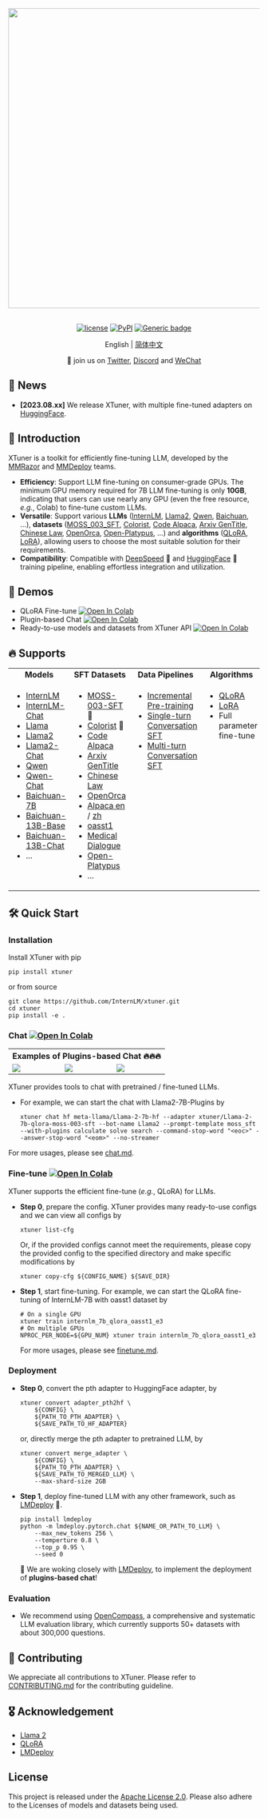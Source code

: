 <div align="center">
  <img src="https://github.com/InternLM/lmdeploy/assets/36994684/0cf8d00f-e86b-40ba-9b54-dc8f1bc6c8d8" width="600"/>
  <br /><br />

[![license](https://img.shields.io/github/license/InternLM/xtuner.svg)](https://github.com/InternLM/xtuner/blob/main/LICENSE)
[![PyPI](https://badge.fury.io/py/xtuner.svg)](https://pypi.org/project/xtuner/)
[![Generic badge](https://img.shields.io/badge/🤗%20Huggingface-xtuner-yellow.svg)](https://huggingface.co/xtuner)

English | [简体中文](README_zh-CN.md)

👋 join us on <a href="https://twitter.com/intern_lm" target="_blank">Twitter</a>, <a href="https://discord.gg/xa29JuW87d" target="_blank">Discord</a> and <a href="https://r.vansin.top/?r=internwx" target="_blank">WeChat</a>

</div>

## 🎉 News

- **\[2023.08.xx\]** We release XTuner, with multiple fine-tuned adapters on [HuggingFace](https://huggingface.co/xtuner).

## 📖 Introduction

XTuner is a toolkit for efficiently fine-tuning LLM, developed by the [MMRazor](https://github.com/open-mmlab/mmrazor) and [MMDeploy](https://github.com/open-mmlab/mmdeploy) teams.

- **Efficiency**: Support LLM fine-tuning on consumer-grade GPUs. The minimum GPU memory required for 7B LLM fine-tuning is only **10GB**, indicating that users can use nearly any GPU (even the free resource, *e.g.*, Colab) to fine-tune custom LLMs.
- **Versatile**: Support various **LLMs** ([InternLM](https://github.com/InternLM/InternLM), [Llama2](https://github.com/facebookresearch/llama), [Qwen](https://github.com/QwenLM/Qwen-7B), [Baichuan](https://github.com/baichuan-inc), ...), **datasets** ([MOSS_003_SFT](https://huggingface.co/datasets/fnlp/moss-003-sft-data), [Colorist](https://huggingface.co/datasets/burkelibbey/colors), [Code Alpaca](https://huggingface.co/datasets/HuggingFaceH4/CodeAlpaca_20K), [Arxiv GenTitle](https://github.com/WangRongsheng/ChatGenTitle), [Chinese Law](https://github.com/LiuHC0428/LAW-GPT), [OpenOrca](https://huggingface.co/datasets/Open-Orca/OpenOrca), [Open-Platypus](https://huggingface.co/datasets/garage-bAInd/Open-Platypus), ...) and **algorithms** ([QLoRA](http://arxiv.org/abs/2305.14314), [LoRA](http://arxiv.org/abs/2106.09685)), allowing users to choose the most suitable solution for their requirements.
- **Compatibility**: Compatible with [DeepSpeed](https://github.com/microsoft/DeepSpeed) 🚀 and [HuggingFace](https://huggingface.co) 🤗 training pipeline, enabling effortless integration and utilization.

## 🌟 Demos

- QLoRA Fine-tune [![Open In Colab](https://colab.research.google.com/assets/colab-badge.svg)](https://colab.research.google.com/drive/1yzGeYXayLomNQjLD4vC6wgUHvei3ezt4?usp=sharing)
- Plugin-based Chat [![Open In Colab](https://colab.research.google.com/assets/colab-badge.svg)](<>)
- Ready-to-use models and datasets from XTuner API [![Open In Colab](https://colab.research.google.com/assets/colab-badge.svg)](https://colab.research.google.com/drive/1eBI9yiOkX-t7P-0-t9vS8y1x5KmWrkoU?usp=sharing)

## 🔥 Supports

<table>
<tbody>
<tr align="center" valign="middle">
<td>
  <b>Models</b>
</td>
<td>
  <b>SFT Datasets</b>
</td>
<td>
  <b>Data Pipelines</b>
</td>
 <td>
  <b>Algorithms</b>
</td>
</tr>
<tr valign="top">
<td align="left" valign="top">
<ul>
  <li><a href="https://github.com/InternLM/InternLM">InternLM</a></li>
  <li><a href="https://github.com/InternLM/InternLM">InternLM-Chat</a></li>
  <li><a href="https://github.com/facebookresearch/llama">Llama</a></li>
  <li><a href="https://github.com/facebookresearch/llama">Llama2</a></li>
  <li><a href="https://github.com/facebookresearch/llama">Llama2-Chat</a></li>
  <li><a href="https://github.com/QwenLM/Qwen-7B">Qwen</a></li>
  <li><a href="https://github.com/QwenLM/Qwen-7B">Qwen-Chat</a></li>
  <li><a href="https://github.com/baichuan-inc/Baichuan-7B">Baichuan-7B</a></li>
  <li><a href="https://github.com/baichuan-inc/Baichuan-13B">Baichuan-13B-Base</a></li>
  <li><a href="https://github.com/baichuan-inc/Baichuan-13B">Baichuan-13B-Chat</a></li>
  <li>...</li>
</ul>
</td>
<td>
<ul>
  <li><a href="https://huggingface.co/datasets/fnlp/moss-003-sft-data">MOSS-003-SFT</a> 🔧</li>
  <li><a href="https://huggingface.co/datasets/burkelibbey/colors">Colorist</a> 🎨</li>
  <li><a href="https://huggingface.co/datasets/HuggingFaceH4/CodeAlpaca_20K">Code Alpaca</a></li>
  <li><a href="https://github.com/WangRongsheng/ChatGenTitle">Arxiv GenTitle</a></li>
  <li><a href="https://github.com/LiuHC0428/LAW-GPT">Chinese Law</a></li>
  <li><a href="https://huggingface.co/datasets/Open-Orca/OpenOrca">OpenOrca</a></li>
  <li><a href="https://huggingface.co/datasets/tatsu-lab/alpaca">Alpaca en</a> / <a href="https://huggingface.co/datasets/silk-road/alpaca-data-gpt4-chinese">zh</a></li>
  <li><a href="https://huggingface.co/datasets/timdettmers/openassistant-guanaco">oasst1</a></li>
  <li><a href="https://huggingface.co/datasets/shibing624/medical">Medical Dialogue</a></li>
  <li><a href="https://huggingface.co/datasets/garage-bAInd/Open-Platypus">Open-Platypus</a></li>
  <li>...</li>
</ul>
</td>
<td>
<ul>
  <li><a href="docs/zh_cn/dataset/incremental_pretraining.md">Incremental Pre-training</a> </li>
  <li><a href="docs/zh_cn/dataset/single_turn_conversation.md">Single-turn Conversation SFT</a> </li>
  <li><a href="docs/zh_cn/dataset/multi_turn_conversation.md">Multi-turn Conversation SFT</a> </li>
</ul>
</td>
<td>
<ul>
  <li><a href="http://arxiv.org/abs/2305.14314">QLoRA</a></li>
  <li><a href="http://arxiv.org/abs/2106.09685">LoRA</a></li>
  <li>Full parameter fine-tune</li>
</ul>
</td>
</tr>
</tbody>
</table>

## 🛠️ Quick Start

### Installation

Install XTuner with pip

```shell
pip install xtuner
```

or from source

```shell
git clone https://github.com/InternLM/xtuner.git
cd xtuner
pip install -e .
```

### Chat [![Open In Colab](https://colab.research.google.com/assets/colab-badge.svg)](<>)

<table>
<tr>
  <th colspan="3" align="center">Examples of Plugins-based Chat 🔥🔥🔥</th>
</tr>
<tr>
<td>
<a><img src="https://github.com/InternLM/lmdeploy/assets/36994684/7c429d98-7630-4539-8aff-c89094826f8c"></a>
</td>
<td>
<a><img src="https://github.com/InternLM/lmdeploy/assets/36994684/05d02906-5a82-45bc-b4e3-2cc32d473b2c"></a>
</td>
<td>
<a><img src="https://github.com/InternLM/lmdeploy/assets/36994684/80395303-997a-47f2-b7d2-d585034df683"></a>
</td>
</tr>
</table>

XTuner provides tools to chat with pretrained / fine-tuned LLMs.

- For example, we can start the chat with Llama2-7B-Plugins by

  ```shell
  xtuner chat hf meta-llama/Llama-2-7b-hf --adapter xtuner/Llama-2-7b-qlora-moss-003-sft --bot-name Llama2 --prompt-template moss_sft --with-plugins calculate solve search --command-stop-word "<eoc>" --answer-stop-word "<eom>" --no-streamer
  ```

For more usages, please see [chat.md](./docs/en/chat.md).

### Fine-tune [![Open In Colab](https://colab.research.google.com/assets/colab-badge.svg)](https://colab.research.google.com/drive/1yzGeYXayLomNQjLD4vC6wgUHvei3ezt4?usp=sharing)

XTuner supports the efficient fine-tune (*e.g.*, QLoRA) for LLMs.

- **Step 0**, prepare the config. XTuner provides many ready-to-use configs and we can view all configs by

  ```shell
  xtuner list-cfg
  ```

  Or, if the provided configs cannot meet the requirements, please copy the provided config to the specified directory and make specific modifications by

  ```shell
  xtuner copy-cfg ${CONFIG_NAME} ${SAVE_DIR}
  ```

- **Step 1**, start fine-tuning. For example, we can start the QLoRA fine-tuning of InternLM-7B with oasst1 dataset by

  ```shell
  # On a single GPU
  xtuner train internlm_7b_qlora_oasst1_e3
  # On multiple GPUs
  NPROC_PER_NODE=${GPU_NUM} xtuner train internlm_7b_qlora_oasst1_e3
  ```

  For more usages, please see [finetune.md](./docs/en/finetune.md).

### Deployment

- **Step 0**, convert the pth adapter to HuggingFace adapter, by

  ```shell
  xtuner convert adapter_pth2hf \
      ${CONFIG} \
      ${PATH_TO_PTH_ADAPTER} \
      ${SAVE_PATH_TO_HF_ADAPTER}
  ```

  or, directly merge the pth adapter to pretrained LLM, by

  ```shell
  xtuner convert merge_adapter \
      ${CONFIG} \
      ${PATH_TO_PTH_ADAPTER} \
      ${SAVE_PATH_TO_MERGED_LLM} \
      --max-shard-size 2GB
  ```

- **Step 1**, deploy fine-tuned LLM with any other framework, such as [LMDeploy](https://github.com/InternLM/lmdeploy) 🚀.

  ```shell
  pip install lmdeploy
  python -m lmdeploy.pytorch.chat ${NAME_OR_PATH_TO_LLM} \
      --max_new_tokens 256 \
      --temperture 0.8 \
      --top_p 0.95 \
      --seed 0
  ```

  🎯 We are woking closely with [LMDeploy](https://github.com/InternLM/lmdeploy), to implement the deployment of **plugins-based chat**!

### Evaluation

- We recommend using [OpenCompass](https://github.com/InternLM/opencompass), a comprehensive and systematic LLM evaluation library, which currently supports 50+ datasets with about 300,000 questions.

## 🤝 Contributing

We appreciate all contributions to XTuner. Please refer to [CONTRIBUTING.md](.github/CONTRIBUTING.md) for the contributing guideline.

## 🎖️ Acknowledgement

- [Llama 2](https://github.com/facebookresearch/llama)
- [QLoRA](https://github.com/artidoro/qlora)
- [LMDeploy](https://github.com/InternLM/lmdeploy)

## License

This project is released under the [Apache License 2.0](LICENSE). Please also adhere to the Licenses of models and datasets being used.

